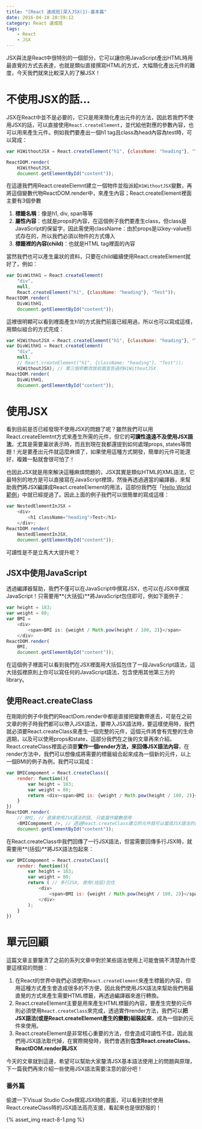 ```yaml
---
title: "[React 速成班]深入JSX(1)-基本篇"
date: 2016-04-10 20:59:12
category: React 速成班
tags:
    - React
    - JSX
---
```


JSX與法是React中很特別的一個部分，它可以讓你用JavaScript產出HTML時用最直覺的方式去表達，也就是類似直接撰寫HTML的方式，大幅簡化產出元件的難度，今天我們就來比較深入的了解JSX！

<!-- more -->

# 不使用JSX的話...

JSX在React中並不是必要的，它只是用來簡化產出元件的方法，因此若我們不使用JSX的話，可以直接使用`React.createElement`，並代給他對應的參數內容，也可以用來產生元件。例如我們要產出一個h1 tag且class為head內容為test時，可以寫成：

```javascript
var H1WithoutJSX = React.createElement("h1", {className: "heading"}, "Test");

ReactDOM.render(
    H1WithoutJSX, 
    document.getElementById("content"));
```

在這邊我們用React.createElemnt建立一個物件並指派給`H1WithoutJSX`變數，再將這個變數代物ReactDOM.render中，來產生內容；React.createElement裡面主要有3個參數

1.  **標籤名稱**：像是h1, div, span等等
2.  **屬性內容**：也就是props的內容，在這個例子我們要產生class，但class是JavaScript的保留字，因此需使用className：由於props是以key-value形式存在的，所以我們必須以物件的方式傳入
3.  **標籤裡的內容(child)**：也就是HTML tag裡面的內容

當然我們也可以產生巢狀的資料，只要在child繼續使用React.createElement就好了，例如：

```javascript
var DivWithH1 = React.createElement(
    "div",
    null,
    React.createElement("h1", {className: "heading"}, "Test"));
ReactDOM.render(
    DivWithH1, 
    document.getElementById("content"));
```

這裡很明顯可以看到裡面產生h1的方式我們前面已經用過，所以也可以寫成這樣，用類似組合的方式完成：

```javascript
var H1WithoutJSX = React.createElement("h1", {className: "heading"}, "Test");
var DivWithH1 = React.createElement(
    "div",
    null,
    // React.createElement("h1", {className: "heading"}, "Test"));
    H1WithoutJSX); // 第三個參數改放前面宣告過的H1WithoutJSX
ReactDOM.render(
    DivWithH1, 
    document.getElementById("content"));
```

# 使用JSX

看到目前是否已經發現不使用JSX的問題了呢？雖然我們可以用React.createElemtnt方式來產生所需的元件，但它的**可讀性遠遠不及使用JSX語法**，尤其是需要巢狀表示時，而且到現在我都還提到如何處理props, states等問題！光是要產出元件就這麼麻煩了，如果使用這種方式開發，簡單的元件可能還好，複雜一點就會很可怕了！

也因此JSX就是用來解決這種麻煩問題的，JSX其實是類似HTML的XML語法，它最特別的地方是可以直接寫在JavaScript裡頭，然後再透過適當的編譯器，來幫助我們將JSX編譯成React.createElement的用法，這部份我們在「[Hello World範例](https://dotblogs.com.tw/wellwind/2016/03/04/react-tutorial-1)」中就已經提過了。因此上面的例子我們可以很簡單的寫成這樣：

```javascript
var NestedElementInJSX = 
    <div>
        <h1 className="heading">Test</h1>
    </div>;
ReactDOM.render(
    NestedElementInJSX, 
    document.getElementById("content"));
```

可讀性是不是立馬大大提升呢？

## JSX中使用JavaScript

透過編譯器幫助，我們不僅可以在JavaScript中撰寫JSX，也可以在JSX中撰寫JavaScript！只需要用**{大括弧}**將JavaScript包住即可，例如下面例子：

```javascript
var height = 183;
var weight = 80;
var BMI = 
    <div>
        <span>BMI is: {weight / Math.pow(height / 100, 2)}</span>
    </div>
ReactDOM.render(
    BMI, 
    document.getElementById("content"));
```

在這個例子裡面可以看到我們在JSX裡面用大括弧包住了一段JavaScript語法，這大括弧裡原則上你可以寫任何的JavaScript語法，包含使用其他第三方的library。

## 使用React.createClass

在剛剛的例子中我們的ReactDom.render中都是直接把變數帶進去，可是在之前文章的例子時我們都可以帶入JSX語法，要帶入JSX語法時，要這樣使用時，我們就必須要React.createClass來產生一個完整的元件，這個元件將會有完整的生命週期，以及可以使用props和state，這部分我們在之後的文章再來介紹。React.createClass裡面必須要**實作一個render方法，來回傳JSX語法內容**，在render方法中，我們可以想像成將需要的標籤組合起來成為一個新的元件，以上一個BMI的例子為例，我們可以寫成：

```javascript
var BMICompoment = React.createClass({
    render: function(){
        var height = 183;
        var weight = 80;
        return <div><span>BMI is: {weight / Math.pow(height / 100, 2)}</span></div>;
    }
})
ReactDOM.render(
    // BMI, // 直接使用JSX語法的話, 只能當作變數使用
    <BMICompoment />, // 透過React.createClass建立的元件就可以當成JSX語法的標籤使用, 而不再只是變數 
    document.getElementById("content"));
```

在React.createClass中我們回傳了一行JSX語法，但當需要回傳多行JSX時，就需要用**(括弧)**將JSX語法包起來：

```javascript
var BMICompoment = React.createClass({
    render: function(){
        var height = 183;
        var weight = 80;
        return ( // 多行JSX, 使用(括弧)包住
            <div>
                <span>BMI is: {weight / Math.pow(height / 100, 2)}</span>
            </div>
        );
    }
})
```

# 單元回顧

這篇文章主要釐清了之前的系列文章中對於某些語法使用上可能會搞不清楚為什麼要這樣寫的問題：

1.  在React的世界中我們必須使用`React.createElement`來產生標籤的內容，但用這種方式產生會造成很多的不方便，因此我們使用JSX語法來幫助我們用最直覺的方式來產生需要HTML標籤，再透過編譯器來進行轉換。
2.  React.createElement主要是用來產生HTML標籤的內容，要產生完整的元件則必須使用`React.createClass`來完成，透過實作render方法，我們可以**把JSX語法(或是React.createElement產生的變數)組裝起來**，成為一個新的元件來使用。
3.  React.createElement是非常核心重要的方法，但會造成可讀性不佳，因此我們用JSX語法取代掉，在實際開發時，我們會遇到**包含React.createClass、ReactDOM.render與JSX**

今天的文章就到這邊，希望可以幫助大家釐清JSX基本語法使用上的問題與原理，下一篇我們再來介紹一些使用JSX語法需要注意的部分吧！

### 番外篇

偷渡一下Visual Studio Code撰寫JSX時的畫面，可以看到對於使用React.createClass時的JSX語法高亮支援，看起來也是很舒服的！

{% asset_img react-8-1.png %}
